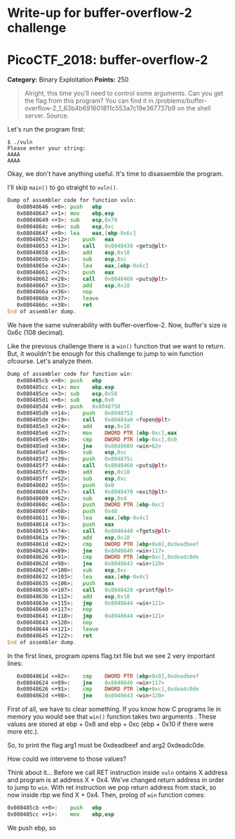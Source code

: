 # Write-up for buffer-overflow-2 challenge
# PicoCTF_2018: buffer-overflow-2

**Category:** Binary Exploitation
**Points:** 250

> Alright, this time you'll need to control some arguments. Can you get the flag from this program? 
You can find it in /problems/buffer-overflow-2_1_63b4b691601811c553a7c19e367737b9 on the shell server. Source.

Let's run the program first:

```console
$ ./vuln
Please enter your string: 
AAAA
AAAA
```

Okay, we don't have anything useful.
It's time to disassemble the program.
 
I'll skip `main()` to go  straight to `vuln()`.

```asm
Dump of assembler code for function vuln:
   0x08048646 <+0>:	push   ebp
   0x08048647 <+1>:	mov    ebp,esp
   0x08048649 <+3>:	sub    esp,0x78
   0x0804864c <+6>:	sub    esp,0xc
   0x0804864f <+9>:	lea    eax,[ebp-0x6c]
   0x08048652 <+12>:	push   eax
   0x08048653 <+13>:	call   0x8048430 <gets@plt>
   0x08048658 <+18>:	add    esp,0x10
   0x0804865b <+21>:	sub    esp,0xc
   0x0804865e <+24>:	lea    eax,[ebp-0x6c]
   0x08048661 <+27>:	push   eax
   0x08048662 <+28>:	call   0x8048460 <puts@plt>
   0x08048667 <+33>:	add    esp,0x10
   0x0804866a <+36>:	nop
   0x0804866b <+37>:	leave  
   0x0804866c <+38>:	ret    
End of assembler dump.
```

We have the same vulnerability with buffer-overflow-2. 
Now, buffer's size is 0x6c (108 decimal).

Like the previous challenge there is a `win()` function that we want to return.
But, it wouldn't be enough for this challenge to jump to win function ofcourse.
Let's analyze them.

```asm
Dump of assembler code for function win:
   0x080485cb <+0>:	push   ebp
   0x080485cc <+1>:	mov    ebp,esp
   0x080485ce <+3>:	sub    esp,0x58
   0x080485d1 <+6>:	sub    esp,0x8
   0x080485d4 <+9>:	push   0x8048750
   0x080485d9 <+14>:	push   0x8048752
   0x080485de <+19>:	call   0x80484a0 <fopen@plt>
   0x080485e3 <+24>:	add    esp,0x10
   0x080485e6 <+27>:	mov    DWORD PTR [ebp-0xc],eax
   0x080485e9 <+30>:	cmp    DWORD PTR [ebp-0xc],0x0
   0x080485ed <+34>:	jne    0x8048609 <win+62>
   0x080485ef <+36>:	sub    esp,0xc
   0x080485f2 <+39>:	push   0x804875c
   0x080485f7 <+44>:	call   0x8048460 <puts@plt>
   0x080485fc <+49>:	add    esp,0x10
   0x080485ff <+52>:	sub    esp,0xc
   0x08048602 <+55>:	push   0x0
   0x08048604 <+57>:	call   0x8048470 <exit@plt>
   0x08048609 <+62>:	sub    esp,0x4
   0x0804860c <+65>:	push   DWORD PTR [ebp-0xc]
   0x0804860f <+68>:	push   0x40
   0x08048611 <+70>:	lea    eax,[ebp-0x4c]
   0x08048614 <+73>:	push   eax
   0x08048615 <+74>:	call   0x8048440 <fgets@plt>
   0x0804861a <+79>:	add    esp,0x10
   0x0804861d <+82>:	cmp    DWORD PTR [ebp+0x8],0xdeadbeef
   0x08048624 <+89>:	jne    0x8048640 <win+117>
   0x08048626 <+91>:	cmp    DWORD PTR [ebp+0xc],0xdeadc0de
   0x0804862d <+98>:	jne    0x8048643 <win+120>
   0x0804862f <+100>:	sub    esp,0xc
   0x08048632 <+103>:	lea    eax,[ebp-0x4c]
   0x08048635 <+106>:	push   eax
   0x08048636 <+107>:	call   0x8048420 <printf@plt>
   0x0804863b <+112>:	add    esp,0x10
   0x0804863e <+115>:	jmp    0x8048644 <win+121>
   0x08048640 <+117>:	nop
   0x08048641 <+118>:	jmp    0x8048644 <win+121>
   0x08048643 <+120>:	nop
   0x08048644 <+121>:	leave  
   0x08048645 <+122>:	ret    
End of assembler dump.
```

In the first lines, program opens flag.txt file but we see 2 very important lines:

```asm
   0x0804861d <+82>:	cmp    DWORD PTR [ebp+0x8],0xdeadbeef
   0x08048624 <+89>:	jne    0x8048640 <win+117>
   0x08048626 <+91>:	cmp    DWORD PTR [ebp+0xc],0xdeadc0de
   0x0804862d <+98>:	jne    0x8048643 <win+120>
```

First of all, we have to clear something. If you know how C programs lie in memory you would see that `win()` function takes two arguments
. These values are stored at ebp + 0x8 and ebp + 0xc (ebp + 0x10 if there  were more etc.). 

So, to print the flag arg1 must be 0xdeadbeef and arg2 0xdeadc0de.

How could we intervene to those values?

Think about it...
Before we call RET instruction inside `vuln` ontains X address and program is at address X + 0x4.  We've changed return address in order to jump to `win`.
With ret instruction we pop return address from stack, so now inside rbp we find X + 0x4. 
Then, prolog of `win` function comes:
```asm
0x080485cb <+0>:	push   ebp
0x080485cc <+1>:	mov    ebp,esp
```

We push ebp, so 



